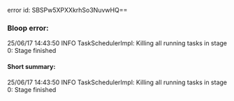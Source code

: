 error id: SBSPw5XPXXkrhSo3NuvwHQ==
### Bloop error:

25/06/17 14:43:50 INFO TaskSchedulerImpl: Killing all running tasks in stage 0: Stage finished
#### Short summary: 

25/06/17 14:43:50 INFO TaskSchedulerImpl: Killing all running tasks in stage 0: Stage finished